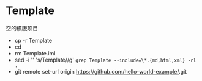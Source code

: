 # Template 

空的模版项目

- cp -r Template <NewProject>
- cd <NewProject>
- rm Template.iml
- sed -i '' 's/Template/<NewProject>/g' `grep Template --include=\*.{md,html,xml} -rl .`
- git remote set-url origin https://github.com/hello-world-example/<NewProject>.git


